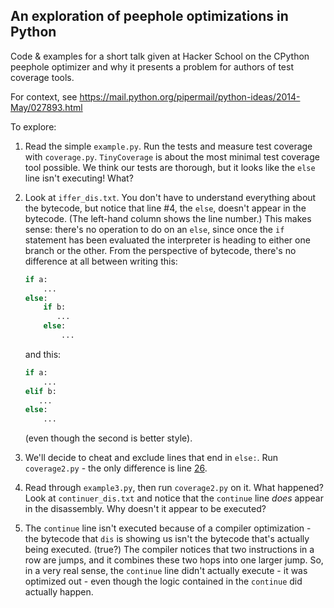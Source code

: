 ## An exploration of peephole optimizations in Python

Code & examples for a short talk given at Hacker School on the CPython peephole optimizer and why it presents a problem for authors of test coverage tools.

For context, see https://mail.python.org/pipermail/python-ideas/2014-May/027893.html

To explore:

1. Read the simple `example.py`. Run the tests and measure test coverage with `coverage.py`. `TinyCoverage` is about the most minimal test coverage tool possible.  We think our tests are thorough, but it looks like the `else` line isn't executing! What?

2. Look at `iffer_dis.txt`. You don't have to understand everything about the bytecode, but notice that line #4, the `else`, doesn't appear in the bytecode. (The left-hand column shows the line number.) This makes sense: there's no operation to do on an `else`, since once the `if` statement has been evaluated the interpreter is heading to either one branch or the other. From the perspective of bytecode, there's no difference at all between writing this:

    ~~~~.py
    if a:
        ...
    else:
        if b:
           ...
        else:
            ...
    ~~~~
    and this:
    ~~~~.py
    if a:
        ...
    elif b:
       ...
    else:
        ...
    ~~~~
    (even though the second is better style).

3. We'll decide to cheat and exclude lines that end in `else:`.  Run `coverage2.py` - the only difference is line [26](https://github.com/akaptur/peephole-optimization/blob/master/coverage2.py#L26).

4. Read through `example3.py`, then run `coverage2.py` on it.  What happened? Look at `continuer_dis.txt` and notice that the `continue` line *does* appear in the disassembly. Why doesn't it appear to be executed?

5. The `continue` line isn't executed because of a compiler optimization - the bytecode that `dis` is showing us isn't the bytecode that's actually being executed. (true?) The compiler notices that two instructions in a row are jumps, and it combines these two hops into one larger jump. So, in a very real sense, the `continue` line didn't actually execute - it was optimized out - even though the logic contained in the `continue` did actually happen.
